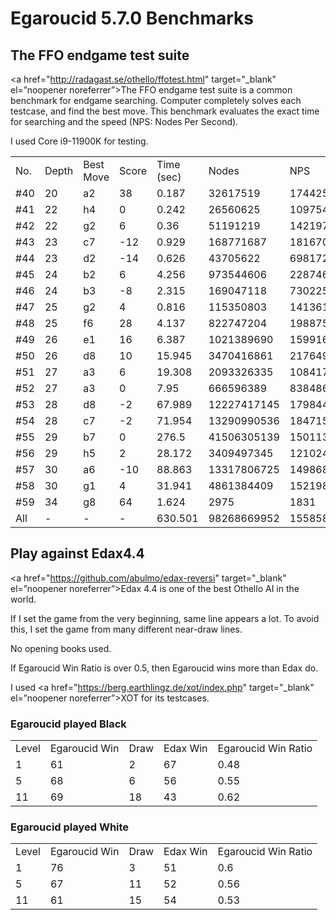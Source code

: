 # Egaroucid 5.7.0 Benchmarks

## The FFO endgame test suite

<a href="http://radagast.se/othello/ffotest.html" target="_blank" el=”noopener noreferrer”>The FFO endgame test suite</a> is a common benchmark for endgame searching. Computer completely solves each testcase, and find the best move. This benchmark evaluates the exact time for searching and the speed (NPS: Nodes Per Second).

I used Core i9-11900K for testing.

<table>
<tr>
<td>No.</td>
<td>Depth</td>
<td>Best Move</td>
<td>Score</td>
<td>Time (sec)</td>
<td>Nodes</td>
<td>NPS</td>
</tr>
<tr>
<td>#40</td>
<td>20</td>
<td>a2</td>
<td>38</td>
<td>0.187</td>
<td>32617519</td>
<td>174425235</td>
</tr>
<tr>
<td>#41</td>
<td>22</td>
<td>h4</td>
<td>0</td>
<td>0.242</td>
<td>26560625</td>
<td>109754648</td>
</tr>
<tr>
<td>#42</td>
<td>22</td>
<td>g2</td>
<td>6</td>
<td>0.36</td>
<td>51191219</td>
<td>142197830</td>
</tr>
<tr>
<td>#43</td>
<td>23</td>
<td>c7</td>
<td>-12</td>
<td>0.929</td>
<td>168771687</td>
<td>181670276</td>
</tr>
<tr>
<td>#44</td>
<td>23</td>
<td>d2</td>
<td>-14</td>
<td>0.626</td>
<td>43705622</td>
<td>69817287</td>
</tr>
<tr>
<td>#45</td>
<td>24</td>
<td>b2</td>
<td>6</td>
<td>4.256</td>
<td>973544606</td>
<td>228746382</td>
</tr>
<tr>
<td>#46</td>
<td>24</td>
<td>b3</td>
<td>-8</td>
<td>2.315</td>
<td>169047118</td>
<td>73022513</td>
</tr>
<tr>
<td>#47</td>
<td>25</td>
<td>g2</td>
<td>4</td>
<td>0.816</td>
<td>115350803</td>
<td>141361278</td>
</tr>
<tr>
<td>#48</td>
<td>25</td>
<td>f6</td>
<td>28</td>
<td>4.137</td>
<td>822747204</td>
<td>198875321</td>
</tr>
<tr>
<td>#49</td>
<td>26</td>
<td>e1</td>
<td>16</td>
<td>6.387</td>
<td>1021389690</td>
<td>159916970</td>
</tr>
<tr>
<td>#50</td>
<td>26</td>
<td>d8</td>
<td>10</td>
<td>15.945</td>
<td>3470416861</td>
<td>217649223</td>
</tr>
<tr>
<td>#51</td>
<td>27</td>
<td>a3</td>
<td>6</td>
<td>19.308</td>
<td>2093326335</td>
<td>108417564</td>
</tr>
<tr>
<td>#52</td>
<td>27</td>
<td>a3</td>
<td>0</td>
<td>7.95</td>
<td>666596389</td>
<td>83848602</td>
</tr>
<tr>
<td>#53</td>
<td>28</td>
<td>d8</td>
<td>-2</td>
<td>67.989</td>
<td>12227417145</td>
<td>179844050</td>
</tr>
<tr>
<td>#54</td>
<td>28</td>
<td>c7</td>
<td>-2</td>
<td>71.954</td>
<td>13290990536</td>
<td>184715103</td>
</tr>
<tr>
<td>#55</td>
<td>29</td>
<td>b7</td>
<td>0</td>
<td>276.5</td>
<td>41506305139</td>
<td>150113219</td>
</tr>
<tr>
<td>#56</td>
<td>29</td>
<td>h5</td>
<td>2</td>
<td>28.172</td>
<td>3409497345</td>
<td>121024327</td>
</tr>
<tr>
<td>#57</td>
<td>30</td>
<td>a6</td>
<td>-10</td>
<td>88.863</td>
<td>13317806725</td>
<td>149868974</td>
</tr>
<tr>
<td>#58</td>
<td>30</td>
<td>g1</td>
<td>4</td>
<td>31.941</td>
<td>4861384409</td>
<td>152198879</td>
</tr>
<tr>
<td>#59</td>
<td>34</td>
<td>g8</td>
<td>64</td>
<td>1.624</td>
<td>2975</td>
<td>1831</td>
</tr>
<tr>
<td>All</td>
<td>-</td>
<td>-</td>
<td>-</td>
<td>630.501</td>
<td>98268669952</td>
<td>155858072</td>
</tr>
</table>







## Play against Edax4.4

<a href="https://github.com/abulmo/edax-reversi" target="_blank" el=”noopener noreferrer”>Edax 4.4</a> is one of the best Othello AI in the world.

If I set the game from the very beginning, same line appears a lot. To avoid this, I set the game from many different near-draw lines.

No opening books used.

If Egaroucid Win Ratio is over 0.5, then Egaroucid wins more than Edax do.

I used <a href="https://berg.earthlingz.de/xot/index.php" target="_blank" el=”noopener noreferrer”>XOT</a> for its testcases.

### Egaroucid played Black

<table>
<tr>
<td>Level</td>
<td>Egaroucid Win</td>
<td>Draw</td>
<td>Edax Win</td>
<td>Egaroucid Win Ratio</td>
</tr>
<tr>
<td>1</td>
<td>61</td>
<td>2</td>
<td>67</td>
<td>0.48</td>
</tr>
<tr>
<td>5</td>
<td>68</td>
<td>6</td>
<td>56</td>
<td>0.55</td>
</tr>
<tr>
<td>11</td>
<td>69</td>
<td>18</td>
<td>43</td>
<td>0.62</td>
</tr>
</table>




### Egaroucid played White

<table>
<tr>
<td>Level</td>
<td>Egaroucid Win</td>
<td>Draw</td>
<td>Edax Win</td>
<td>Egaroucid Win Ratio</td>
</tr>
<tr>
<td>1</td>
<td>76</td>
<td>3</td>
<td>51</td>
<td>0.6</td>
</tr>
<tr>
<td>5</td>
<td>67</td>
<td>11</td>
<td>52</td>
<td>0.56</td>
</tr>
<tr>
<td>11</td>
<td>61</td>
<td>15</td>
<td>54</td>
<td>0.53</td>
</tr>
</table>

